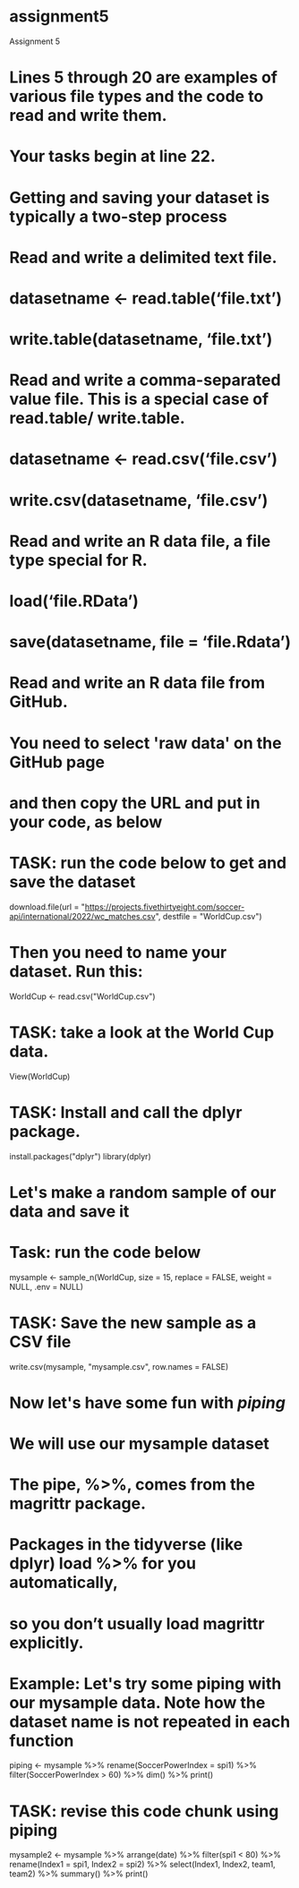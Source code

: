 # assignment5
Assignment 5 

# Lines 5 through 20 are examples of various file types and the code to read and write them.
# Your tasks begin at line 22.

# Getting and saving your dataset is typically a two-step process
# Read and write a delimited text file.
# datasetname <- read.table(‘file.txt’)
# write.table(datasetname, ‘file.txt’)

# Read and write a comma-separated value file. This is a special case of read.table/ write.table.
# datasetname <- read.csv(‘file.csv’)
# write.csv(datasetname, ‘file.csv’)

# Read and write an R data file, a file type special for R.
# load(‘file.RData’)
# save(datasetname, file = ‘file.Rdata’)

# Read and write an R data file from GitHub.
# You need to select 'raw data' on the GitHub page
# and then copy the URL and put in your code, as below

# TASK: run the code below to get and save the dataset
download.file(url = "https://projects.fivethirtyeight.com/soccer-api/international/2022/wc_matches.csv", destfile = "WorldCup.csv")
# Then you need to name your dataset. Run this:
WorldCup <- read.csv("WorldCup.csv")

# TASK: take a look at the World Cup data.
View(WorldCup)

# TASK: Install and call the dplyr package.
install.packages("dplyr")
library(dplyr)

# Let's make a random sample of our data and save it
# Task: run the code below
mysample <- sample_n(WorldCup, size = 15, replace = FALSE, weight = NULL, .env = NULL)

# TASK: Save the new sample as a CSV file
write.csv(mysample, "mysample.csv", row.names = FALSE)

# Now let's have some fun with *piping*

# We will use our mysample dataset
# The pipe, %>%, comes from the magrittr package.
# Packages in the tidyverse (like dplyr) load %>% for you automatically,
# so you don’t usually load magrittr explicitly.

# Example: Let's try some piping with our mysample data. Note how the dataset name is not repeated in each function
piping <- mysample %>%
  rename(SoccerPowerIndex = spi1) %>%
  filter(SoccerPowerIndex > 60) %>%
  dim() %>%
  print()

# TASK: revise this code chunk using piping
mysample2 <- mysample %>%
  arrange(date) %>%
  filter(spi1 < 80) %>%
  rename(Index1 = spi1, Index2 = spi2) %>%
  select(Index1, Index2, team1, team2) %>%
  summary() %>%
  print()
